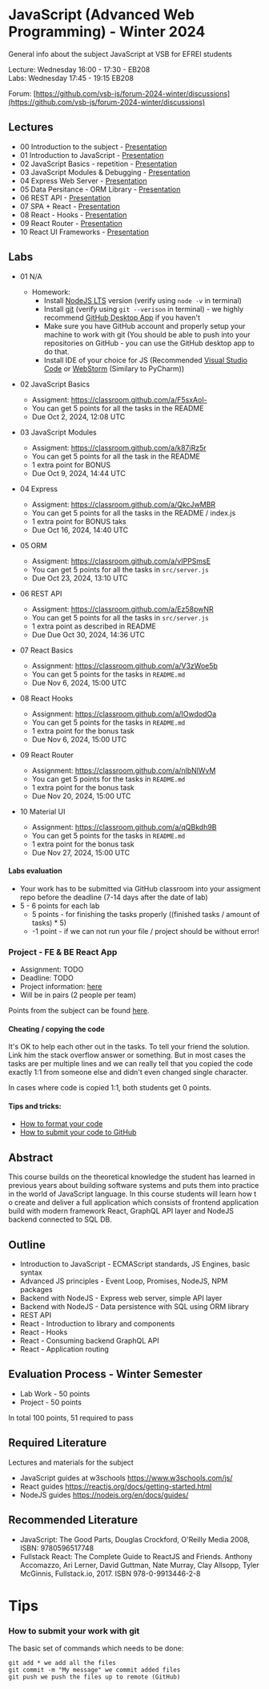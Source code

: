 # JavaScript (Advanced Web Programming) - Winter 2024
General info about the subject JavaScript at VSB for EFREI students

Lecture: Wednesday 16:00 - 17:30 - EB208  
Labs: Wednesday 17:45 - 19:15 EB208

Forum: [https://github.com/vsb-js/forum-2024-winter/discussions](https://github.com/vsb-js/forum-2024-winter/discussions)

## Lectures
- 00 Introduction to the subject - [Presentation](https://docs.google.com/presentation/d/1qgHBrHOD2_qUIrEMc_1kYHKuuWnc8yACPUsWok7e4BQ/edit?usp=sharing)
- 01 Introduction to JavaScript - [Presentation](https://docs.google.com/presentation/d/1tGCqSmya6EgYjY5WaudsC7TZms9b5GCjXfIrO_KVLCo/edit?usp=sharing)
- 02 JavaScript Basics - repetition - [Presentation](https://docs.google.com/presentation/d/1u-EmNYo9q_SD4bM0SuQXo5nRql_11vzW_7WxBNkU_Ok/edit?usp=sharing)
- 03 JavaScript Modules & Debugging - [Presentation](https://docs.google.com/presentation/d/1xk17zQRoHy8TW0qdW7p3gS_zbwOz2UScfclZEK6P-ds/edit?usp=sharing)
- 04 Express Web Server - [Presentation](https://docs.google.com/presentation/d/1IyK-z95aTWcT0LNyZt5itBbuawNY-zFxaNTih4MhfKQ/edit?usp=sharing)
- 05 Data Persitance - ORM Library - [Presentation](https://docs.google.com/presentation/d/10ZNOCBy_ltVmGfavtxstEKGugT-uID3bwpb1an0p4gM/edit?usp=sharing)
- 06 REST API - [Presentation](https://docs.google.com/presentation/d/17hIxbj8vsy7opjUwVM5RIjdRCf41Xts-EGLRMFNJnJg/edit?usp=sharing)
- 07 SPA + React - [Presentation](https://docs.google.com/presentation/d/1B56tSI6MpSsU3HFNknpdUVJrzYUUSGALptnsOI7sMoU/edit?usp=sharing)
- 08 React - Hooks - [Presentation](https://docs.google.com/presentation/d/1ZgbgIE2W1AmQaO9THlMlmnSforuWer9YRMCPbT2KxWE/edit?usp=sharing)
- 09 React Router - [Presentation](https://docs.google.com/presentation/d/12C3805p8gmJlWYj51gHv1nYh4Yg14ozbcQnyP5qLUhk/edit?usp=sharing)
- 10 React UI Frameworks - [Presentation](https://docs.google.com/presentation/d/12MsaWVErwzRyyMdY_iQY9BrjSulgTVERfMH_ErHmU80/edit#slide=id.p1)

## Labs
- 01 N/A
  -  Homework:
      - Install [NodeJS LTS](https://nodejs.org/en/) version (verify using `node -v` in terminal)
      - Install [git](https://desktop.github.com/) (verify using `git --verison` in terminal) - we highly recommend [GitHub Desktop App](https://desktop.github.com/) if you haven't 
      - Make sure you have GitHub account and properly setup your machine to work with git (You should be able to push into your repositories on GitHub - you can use the GitHub desktop app to do that.
      - Install IDE of your choice for JS (Recommended [Visual Studio Code](https://code.visualstudio.com/) or [WebStorm](https://www.jetbrains.com/webstorm/) (Similary to PyCharm))
- 02 JavaScript Basics
  - Assigment: https://classroom.github.com/a/F5sxAol-
  - You can get 5 points for all the tasks in the README
  - Due Oct 2, 2024, 12:08 UTC

- 03 JavaScript Modules 
  - Assigment: https://classroom.github.com/a/k87jRz5r
  - You can get 5 points for all the task in the README
  - 1 extra point for BONUS
  - Due Oct 9, 2024, 14:44 UTC
 
- 04 Express
  - Assigment: https://classroom.github.com/a/QkcJwMBR
  - You can get 5 points for all the tasks in the README / index.js
  - 1 extra point for BONUS taks
  - Due Oct 16, 2024, 14:40 UTC

- 05 ORM
  - Assigment: https://classroom.github.com/a/vIPPSmsE
  - You can get 5 points for all the tasks in `src/server.js`
  - Due Oct 23, 2024, 13:10 UTC

- 06 REST API 
  - Assigment: https://classroom.github.com/a/Ez58pwNR
  - You can get 5 points for all the tasks in `src/server.js`
  - 1 extra point as described in README
  - Due Due Oct 30, 2024, 14:36 UTC
 
- 07 React Basics
  - Assignment: https://classroom.github.com/a/V3zWoe5b
  - You can get 5 points for the tasks in `README.md`
  - Due Nov 6, 2024, 15:00 UTC
 
- 08 React Hooks
  - Assignment: https://classroom.github.com/a/IOwdodOa
  - You can get 5 points for the tasks in `README.md`
  - 1 extra point for the bonus task
  - Due Nov 6, 2024, 15:00 UTC

- 09 React Router
  - Assignment: https://classroom.github.com/a/nlbNlWvM
  - You can get 5 points for the tasks in `README.md`
  - 1 extra point for the bonus task
  - Due Nov 20, 2024, 15:00 UTC
 
- 10 Material UI
  - Assignment: https://classroom.github.com/a/qQBkdh9B
  - You can get 5 points for the tasks in `README.md`
  - 1 extra point for the bonus task
  - Due Nov 27, 2024, 15:00 UTC

#### Labs evaluation
- Your work has to be submitted via GitHub classroom into your assigment repo before the deadline (7-14 days after the date of lab)
- 5 - 6  points for each lab 
  - 5 points - for finishing the tasks properly ((finished tasks / amount of tasks) * 5)
  - -1 point - if we can not run your file / project should be without error! 

### Project - FE & BE React App
- Assignment: TODO 
- Deadline: TODO
- Project information: [here](https://docs.google.com/document/d/1Xn8qX5Meg4MHuIiGZNzHfnLpvN2YuczotkRvW4s9ZuE/edit?usp=sharing)
- Will be in pairs (2 people per team)   

Points from the subject can be found [here](https://docs.google.com/spreadsheets/d/1WWXOO-Md-nbDdXOcOGv4hJRuxvbpoljmWnSZAKQoGuI/edit?usp=sharing).

  
#### Cheating / copying the code
It's OK to help each other out in the tasks. To tell your friend the solution. Link him the stack overflow answer or something. But in most cases the tasks are per multiple lines and we can really tell that you copied the code exactly 1:1 from someone else and didn't even changed single character.

In cases where code is copied 1:1, both students get 0 points.

#### Tips and tricks:
- [How to format your code](https://github.com/vsb-js/forum-2021-winter/discussions/2)
- [How to submit your code to GitHub](https://github.com/vsb-js/forum-2023-winter/discussions/3)


## Abstract
This course builds on the theoretical knowledge the student has learned in previous years about building software systems and puts them into practice in the world of JavaScript language. In this course students will learn how t
o create and deliver a full application which consists of frontend application build with modern framework React, GraphQL API layer and NodeJS backend connected to SQL DB.

## Outline
- Introduction to JavaScript - ECMAScript standards, JS Engines, basic syntax
- Advanced JS principles - Event Loop, Promises, NodeJS, NPM packages
- Backend with NodeJS - Express web server, simple API layer
- Backend with NodeJS - Data persistence with SQL using ORM library
- REST API
- React - Introduction to library and components
- React - Hooks
- React - Consuming backend GraphQL API
- React - Application routing 


## Evaluation Process - Winter Semester
- Lab Work - 50 points
- Project - 50 points

In total 100 points, 51 required to pass 

## Required Literature
Lectures and materials for the subject  
- JavaScript guides at w3schools https://www.w3schools.com/js/  
- React guides https://reactjs.org/docs/getting-started.html  
- NodeJS guides https://nodejs.org/en/docs/guides/

## Recommended Literature
- JavaScript: The Good Parts, Douglas Crockford, O'Reilly Media 2008, ISBN: 9780596517748
- Fullstack React: The Complete Guide to ReactJS and Friends. Anthony Accomazzo, Ari Lerner, David Guttman, Nate Murray, Clay Allsopp, Tyler McGinnis, Fullstack.io, 2017.  ISBN 978-0-9913446-2-8

# Tips 

### How to submit your work with git
The basic set of commands which needs to be done:
```
git add * we add all the files
git commit -m "My message" we commit added files
git push we push the files up to remote (GitHub)
```
